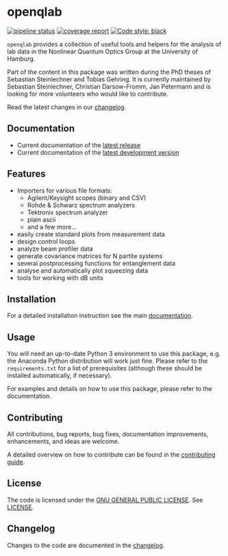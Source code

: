 # openqlab

[![pipeline status](https://gitlab.com/las-nq/openqlab/badges/master/pipeline.svg)](https://gitlab.com/las-nq/openqlab/commits/master)
[![coverage report](https://gitlab.com/las-nq/openqlab/badges/master/coverage.svg)](https://gitlab.com/las-nq/openqlab/commits/master)
[![Code style: black](https://img.shields.io/badge/code%20style-black-000000.svg)](https://github.com/psf/black)


`openqlab` provides a collection of useful tools and helpers for the
analysis of lab data in the Nonlinear Quantum Optics Group at the University
of Hamburg.

Part of the content in this package was written during the PhD theses of
Sebastian Steinlechner and Tobias Gehring. It is currently maintained by
Sebastian Steinlechner, Christian Darsow-Fromm, Jan Petermann and is looking for more
volunteers who would like to contribute.

Read the latest changes in our [changelog](CHANGELOG.md).

## Documentation

* Current documentation of the [latest release](https://las-nq-serv.physnet.uni-hamburg.de/python/openqlab)
* Current documentation of the [latest development version](https://las-nq-serv.physnet.uni-hamburg.de/python/openqlab-stage)

## Features

* Importers for various file formats:
  * Agilent/Keysight scopes (binary and CSV)
  * Rohde & Schwarz spectrum analyzers
  * Tektronix spectrum analyzer
  * plain ascii
  * and a few more...
* easily create standard plots from measurement data
* design control loops
* analyze beam profiler data
* generate covariance matrices for N partite systems
* several postprocessing functions for entanglement data
* analyse and automatically plot squeezing data
* tools for working with dB units

## Installation

For a detailed installation instruction see the main [documentation](https://las-nq-serv.physnet.uni-hamburg.de/python/openqlab/).

## Usage

You will need an up-to-date Python 3 environment to use this package, e.g.
the Anaconda Python distribution will work just fine. Please refer to the
`requirements.txt` for a list of prerequisites (although these should be
installed automatically, if necessary).

For examples and details on how to use this package, please refer to the
documentation.

## Contributing
All contributions, bug reports, bug fixes, documentation improvements, enhancements, and ideas are welcome.

A detailed overview on how to contribute can be found in the [contributing guide](CONTRIBUTING.md).

## License
The code is licensed under the [GNU GENERAL PUBLIC LICENSE](https://www.gnu.org/licenses/gpl-3.0.html). See [LICENSE](LICENSE).

## Changelog
Changes to the code are documented in the [changelog](CHANGELOG.md).
